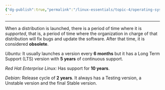 ```yaml
---
{"dg-publish":true,"permalink":"/linux-essentials/topic-4/operating-systems-life-cycle/","noteIcon":"1"}
---
```


---
When a distribution is launched, there is a period of time where it is _supported_, that is, a period of time where the organization in charge of that distribution will fix bugs and update the software. After that time, it is considered **obsolete**.

_Ubuntu:_ It usually launches a version every **6 months** but it has a Long Term Support (LTS) version with **5 years** of continuous support.

_Red Hat Enterprise Linux:_ Has support for **10 years**.

_Debian:_ Release cycle of **2 years**. It always has a Testing version, a Unstable version and the final Stable version.